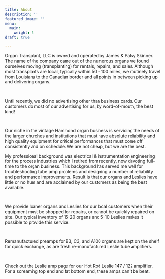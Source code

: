 ```yaml
---
title: About
description: ''
featured_image: ''
menu:
  main:
    weight: 5
draft: true

---
```

Organ Transplant, LLC is owned and operated by James & Patsy Skinner. The name of the company came out of the numerous organs we found ourselves moving (transplanting) for rentals, repairs, and sales. Although most transplants are local, typically within 50 - 100 miles, we routinely travel from Louisiana to the Canadian border and all points in between picking up and delivering organs.

​

Until recently, we did no advertising other than business cards. Our customers do most of our advertising for us, by word-of-mouth, the best kind!

​

Our niche in the vintage Hammond organ business is servicing the needs of the larger churches and institutions that must have absolute reliability and high quality equipment for critical performances that must come off consistently and on schedule. We are not cheap, but we are the best.

My professional background was electrical & instrumentation engineering for the process industries which I retired from recently, now devoting full-time to the organ business. This background has served me well for troubleshooting tube amp problems and designing a number of reliability and performance improvements. Result is that our organs and Leslies have little or no hum and are acclaimed by our customers as being the best available.

​

We provide loaner organs and Leslies for our local customers when their equipment must be shopped for repairs, or cannot be quickly repaired on site. Our typical inventory of 15-20 organs and 5-10 Leslies makes it possible to provide this service.

​

Remanufactured preamps for B3, C3, and A100 organs are kept on the shelf for quick exchange, as are fresh re-manufactured Leslie tube amplifiers.

​

Check out the Leslie amp page for our Hot Rod Leslie 147 / 122 amplifier. For a screaming top end and fat bottom end, these amps can't be beat.

​

​